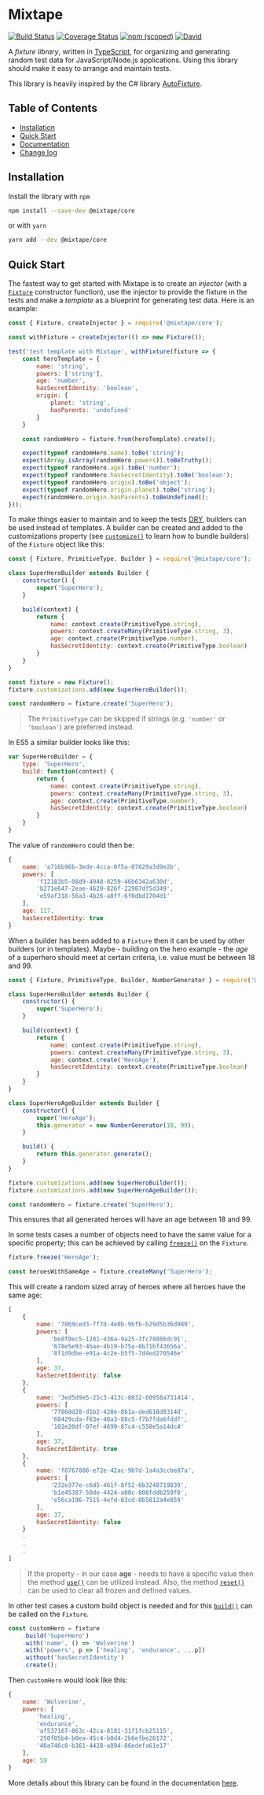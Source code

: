 # Mixtape

[![Build Status](https://travis-ci.org/legaard/mixtape.svg?branch=master)](https://travis-ci.org/legaard/mixtape)
[![Coverage Status](https://coveralls.io/repos/github/legaard/mixtape/badge.svg?branch=master)](https://coveralls.io/github/legaard/mixtape?branch=master)
[![npm (scoped)](https://img.shields.io/npm/v/@mixtape/core.svg)](https://www.npmjs.com/package/@mixtape/core)
[![David](https://img.shields.io/david/legaard/mixtape.svg)](https://david-dm.org/legaard/mixtape)

A _fixture library_, written in [TypeScript](http://typescriptlang.org), for organizing and generating random test data for JavaScript/Node.js applications. Using this library should make it easy to arrange and maintain tests.

This library is heavily inspired by the C# library [AutoFixture](https://github.com/AutoFixture/AutoFixture).

## Table of Contents

* [Installation](#installation)
* [Quick Start](#quick-start)
* [Documentation](https://github.com/legaard/mixtape/wiki/Documentation)
* [Change log](https://github.com/legaard/mixtape/wiki/Change-log)

## Installation

Install the library with `npm`

```bash
npm install --save-dev @mixtape/core
```

or with `yarn`

```bash
yarn add --dev @mixtape/core
```

## Quick Start

The fastest way to get started with Mixtape is to create an _injector_ (with a [`Fixture`](https://github.com/legaard/mixtape/wiki/The-Fixture-Class) constructor function), use the injector to provide the fixture in the tests and make a _template_ as a blueprint for generating test data. Here is an example:

```js
const { Fixture, createInjector } = require('@mixtape/core');

const withFixture = createInjector(() => new Fixture());

test('test template with Mixtape', withFixture(fixture => {
    const heroTemplate = {
        name: 'string',
        powers: ['string'],
        age: 'number',
        hasSecretIdentity: 'boolean',
        origin: {
            planet: 'string',
            hasParents: 'undefined'
        }
    }

    const randomHero = fixture.from(heroTemplate).create();

    expect(typeof randomHero.name).toBe('string');
    expect(Array.isArray(randomHero.powers)).toBeTruthy();
    expect(typeof randomHero.age).toBe('number');
    expect(typeof randomHero.hasSecretIdentity).toBe('boolean');
    expect(typeof randomHero.origin).toBe('object');
    expect(typeof randomHero.origin.planet).toBe('string');
    expect(randomHero.origin.hasParents).toBeUndefined();
}));
```

To make things easier to maintain and to keep the tests [DRY](https://en.wikipedia.org/wiki/Don%27t_repeat_yourself), builders can be used instead of templates. A builder can be created and added to the customizations property (see [`customize()`](https://github.com/legaard/mixtape/wiki/The-Fixture-Class#customize) to learn how to bundle builders) of the `Fixture` object like this:

```js
const { Fixture, PrimitiveType, Builder } = require('@mixtape/core');

class SuperHeroBuilder extends Builder {
    constructor() {
        super('SuperHero');
    }

    build(context) {
        return {
            name: context.create(PrimitiveType.string),
            powers: context.createMany(PrimitiveType.string, 3),
            age: context.create(PrimitiveType.number),
            hasSecretIdentity: context.create(PrimitiveType.boolean)
        }
    }
}

const fixture = new Fixture();
fixture.customizations.add(new SuperHeroBuilder());

const randomHero = fixture.create('SuperHero');
```

> The `PrimitiveType` can be skipped if strings (e.g. `'number'` or `'boolean'`) are preferred instead.

In ES5 a similar builder looks like this:

```js
var SuperHeroBuilder = {
    type: 'SuperHero',
    build: function(context) {
        return {
            name: context.create(PrimitiveType.string),
            powers: context.createMany(PrimitiveType.string, 3),
            age: context.create(PrimitiveType.number),
            hasSecretIdentity: context.create(PrimitiveType.boolean)
        }
    }
}
```

The value of `randomHero` could then be:

```js
{
    name: 'a716b96b-3ede-4cca-8f5a-07629a3d9e2b',
    powers: [
        'f12183b5-08d9-4948-8259-46b6342a630d',
        'b271e647-2eae-4629-826f-22987df5d349',
        'e59af318-56a3-4b26-a8ff-6f0dbd1704d1'
    ],
    age: 117,
    hasSecretIdentity: true
}
```

When a builder has been added to a `Fixture` then it can be used by other builders (or in templates). Maybe - building on the hero example - the _age_ of a superhero should meet at certain criteria, i.e. value must be between 18 and 99.

```js
const { Fixture, PrimitiveType, Builder, NumberGenerator } = require('@mixtape/core');

class SuperHeroBuilder extends Builder {
    constructor() {
        super('SuperHero');
    }

    build(context) {
        return {
            name: context.create(PrimitiveType.string),
            powers: context.createMany(PrimitiveType.string, 3),
            age: context.create('HeroAge'),
            hasSecretIdentity: context.create(PrimitiveType.boolean)
        }
    }
}

class SuperHeroAgeBuilder extends Builder {
    constructor() {
        super('HeroAge');
        this.generator = new NumberGenerator(18, 99);
    }

    build() {
        return this.generator.generate();
    }
}

fixture.customizations.add(new SuperHeroBuilder());
fixture.customizations.add(new SuperHeroAgeBuilder());

const randomHero = fixture.create('SuperHero');
```

This ensures that all generated heroes will have an age between 18 and 99.

In some tests cases a number of objects need to have the same value for a specific property; this can be achieved by calling [`freeze()`](https://github.com/legaard/mixtape/wiki/The-Fixture-Class#freeze) on the `Fixture`.

```js
fixture.freeze('HeroAge');

const heroesWithSameAge = fixture.createMany('SuperHero');
```

This will create a random sized array of heroes where all heroes have the same age:

```js
[
    {
        name: '7869ced3-ff7d-4e0b-9bfb-b29d5b36d980',
        powers: [
            'be8f0ec5-1281-436a-9a25-3fc78086dc91',
            '678e5e93-4bae-4b19-b75a-0b71bf43656a',
            '8f1d9dbe-e91a-4c2e-b5f5-7d4ed270546e'
        ],
        age: 37,
        hasSecretIdentity: false
    },
    {
        name: '3ed5d9e5-25c3-413c-8032-60958a731414',
        powers: [
            '77860d28-d1b2-428e-8b1a-ded618d8314d',
            '68429cda-f63e-48a3-88c5-f7b7fda6fdd7',
            '102e20df-07ef-4699-87c4-c558e5a14dc4'
        ],
        age: 37,
        hasSecretIdentity: true
    },
    {
        name: 'f8767886-e72e-42ac-9b7d-1a4a3ccbe87a',
        powers: [
            '232e377e-c6d5-461f-8f52-6b3248719839',
            'b1e45387-50de-4424-a00c-808fddb259f0',
            'e56ca196-7515-4efd-83cd-0b5812a4e859'
        ],
        age: 37,
        hasSecretIdentity: false
    }
    .
    .
    .
]
```

> If the property - in our case **age** - needs to have a specific value then the method [`use()`](https://github.com/legaard/mixtape/wiki/The-Fixture-Class#use) can be utilized instead. Also, the method [`reset()`](https://github.com/legaard/mixtape/wiki/The-Fixture-Class#reset) can be used to clear all frozen and defined values.

In other test cases a custom build object is needed and for this [`build()`](https://github.com/legaard/mixtape/wiki/The-Fixture-Class#build) can be called on the `Fixture`.

```js
const customHero = fixture
    .build('SuperHero')
    .with('name', () => 'Wolverine')
    .with('powers', p => ['healing', 'endurance', ...p])
    .without('hasSecretIdentity')
    .create();
```

Then `customHero` would look like this:

```js
{
    name: 'Wolverine',
    powers: [
        'healing',
        'endurance',
        'af537167-863c-42ca-8181-31f1fcb25115',
        '250f05b4-b0ea-45c4-b0d4-2b6efbe26172',
        '40a746c0-b361-4428-a894-86edefa61e17'
    ],
    age: 59
}
```

More details about this library can be found in the documentation [here](https://github.com/legaard/mixtape/wiki/Documentation).
